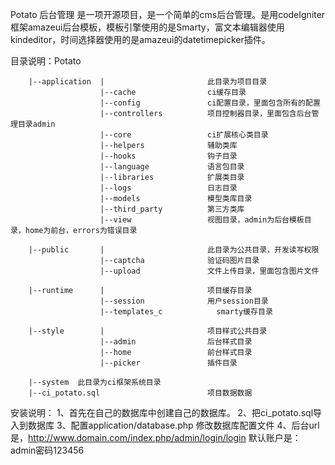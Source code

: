 
Potato 后台管理
是一项开源项目，是一个简单的cms后台管理。是用codeIgniter框架amazeui后台模板，模板引擎使用的是Smarty，富文本编辑器使用kindeditor，时间选择器使用的是amazeui的datetimepicker插件。

目录说明：Potato  

        |--application  |                       此目录为项目目录
                        |--cache                ci缓存目录
                        |--config               ci配置目录，里面包含所有的配置
                        |--controllers          项目控制器目录，里面包含后台管理目录admin
                        |--core                 ci扩展核心类目录
                        |--helpers              辅助类库
                        |--hooks                钩子目录
                        |--language             语言包目录
                        |--libraries            扩展类目录
                        |--logs                 日志目录
                        |--models               模型类库目录
                        |--third_party          第三方类库
                        |--view                 视图目录，admin为后台模板目录，home为前台，errors为错误目录
                        
        |--public       |                       此目录为公共目录，开发读写权限
                        |--captcha              验证码图片目录
                        |--upload               文件上传目录，里面包含图片文件

        |--runtime      |                       项目缓存目录
                        |--session              用户session目录
                        |--templates_c            smarty缓存目录

        |--style        |                       项目样式公共目录
                        |--admin                后台样式目录
                        |--home                 前台样式目录
                        |--picker               插件目录

        |--system  此目录为ci框架系统目录
        |--ci_potato.sql                        项目数据数据
        




安装说明：
        1、首先在自己的数据库中创建自己的数据库。
        2、把ci_potato.sql导入到数据库
        3、配置application/database.php 修改数据库配置文件
        4、后台url是，http://www.domain.com/index.php/admin/login/login      默认账户是：admin密码123456